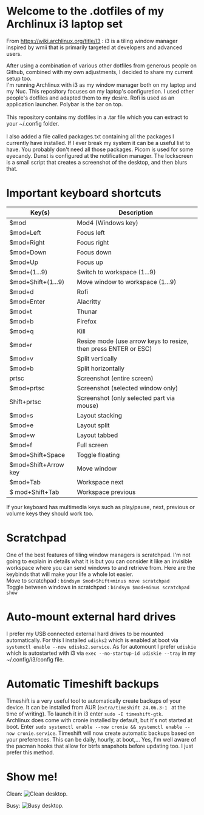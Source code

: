 # Welcome to the .dotfiles of my Archlinux i3 laptop set

From https://wiki.archlinux.org/title/I3 : i3 is a tiling window manager inspired by wmii that is primarily targeted at developers and advanced users. 

After using a combination of various other dotfiles from generous people on Github, combined with my own adjustments, I decided to share my current setup too.<BR />
I'm running Archlinux with i3 as my window manager both on my laptop and my Nuc.  This repository focuses on my laptop's configuretion. I used other people's dotfiles and adapted them to my desire.  Rofi is used as an application launcher.  Polybar is the bar on top.<BR />
<BR />
This repository contains my dotfiles in a .tar file which you can extract to your ~/.config folder.<BR />
<BR />
I also added a file called packages.txt containing all the packages I currently have installed.  If I ever break my system it can be a useful list to have.  You probably don't need all those packages.  Picom is used for some eyecandy.  Dunst is configured at the notification manager.  The lockscreen is a small script that creates a screenshot of the desktop, and then blurs that.  

# Important keyboard shortcuts

| Key(s) | Description |
| --- | --- |
| $mod | Mod4 (Windows key) |
| $mod+Left | Focus left |
| $mod+Right | Focus right |
| $mod+Down | Focus down |
| $mod+Up | Focus up |
| $mod+(1...9) | Switch to workspace (1...9) |
| $mod+Shift+(1...9) | Move window to workspace (1...9) |
| $mod+d | Rofi |
| $mod+Enter | Alacritty |
| $mod+t | Thunar |
| $mod+b | Firefox |
| $mod+q | Kill |
| $mod+r | Resize mode (use arrow keys to resize, then press ENTER or ESC) |
| $mod+v | Split vertically |
| $mod+b | Split horizontally | 
| prtsc | Screenshot (entire screen) |
| $mod+prtsc | Screenshot (selected window only) |
| Shift+prtsc | Screenshot (only selected part via mouse) |
| $mod+s | Layout stacking |
| $mod+e | Layout split |
| $mod+w | Layout tabbed |
| $mod+f | Full screen |
| $mod+Shift+Space | Toggle floating |
| $mod+Shift+Arrow key | Move window |
| $mod+Tab | Workspace next |
$ mod+Shift+Tab | Workspace previous |


If your keyboard has multimedia keys such as play/pause, next, previous or volume keys they should work too.


# Scratchpad
One of the best features of tiling window managers is scratchpad.  I'm not going to explain in details what it is but you can consider it like an invisible workspace where you can send windows to and retrieve from.  Here are the keybinds that will make your life a whole lot easier.<BR />
Move to scratchpad : ```bindsym $mod+Shift+minus move scratchpad```<BR />
Toggle between windows in scratchpad : ```bindsym $mod+minus scratchpad show```<BR />

# Auto-mount external hard drives
I prefer my USB connected external hard drives to be mounted automatically.  For this I installed ```udisks2``` which is enabled at boot via ```systemctl enable --now udisks2.service```.  As for automount I prefer ```udiskie``` which is autostarted with i3 via ```exec --no-startup-id udiskie --tray``` in my ~/.config/i3/config file.

# Automatic Timeshift backups
Timeshift is a very useful tool to automatically create backups of your device.   It can be installed from AUR (```extra/timeshift 24.06.3-1 ``` at the time of writing).  To launch it in i3 enter ```sudo -E timeshift-gtk```. <BR />
Archlinux does come with cronie installed by default, but it's not started at boot.  Enter ```sudo systemctl enable --now cronie && systemctl enable --now cronie.service```.  Timeshift will now create automatic backups based on your preferences.  This can be daily, hourly, at boot,...  Yes, I'm well aware of the pacman hooks that allow for btrfs snapshots before updating too.  I just prefer this method.<BR />

# Show me!
Clean:
![Clean desktop.](https://github.com/himselfish/i3-dotfiles/blob/main/clean.png)

Busy:
![Busy desktop.](https://github.com/himselfish/i3-dotfiles/blob/main/fake_busy.png)

